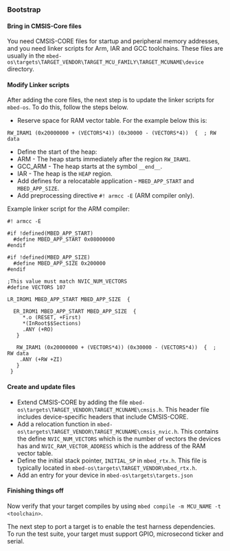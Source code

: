### Bootstrap

#### Bring in CMSIS-Core files

You need CMSIS-CORE files for startup and peripheral memory addresses, and you need linker scripts for Arm, IAR and GCC toolchains. These files are usually in the `mbed-os\targets\TARGET_VENDOR\TARGET_MCU_FAMILY\TARGET_MCUNAME\device` directory.

#### Modify Linker scripts

After adding the core files, the next step is to update the linker scripts for `mbed-os`. To do this, follow the steps below.

* Reserve space for RAM vector table. For the example below this is:

```
RW_IRAM1 (0x20000000 + (VECTORS*4)) (0x30000 - (VECTORS*4))  {  ; RW data
```

* Define the start of the heap:
 * ARM - The heap starts immediately after the region ```RW_IRAM1```.
 * GCC_ARM - The heap starts at the symbol ```__end__```.
 * IAR - The heap is the ```HEAP``` region.
* Add defines for a relocatable application - ```MBED_APP_START``` and ```MBED_APP_SIZE```.
* Add preprocessing directive ```#! armcc -E``` (ARM compiler only).

Example linker script for the ARM compiler:

```
#! armcc -E

#if !defined(MBED_APP_START)
  #define MBED_APP_START 0x08000000
#endif

#if !defined(MBED_APP_SIZE)
  #define MBED_APP_SIZE 0x200000
#endif

;This value must match NVIC_NUM_VECTORS
#define VECTORS 107

LR_IROM1 MBED_APP_START MBED_APP_SIZE  {

  ER_IROM1 MBED_APP_START MBED_APP_SIZE  {
     *.o (RESET, +First)
     *(InRoot$$Sections)
     .ANY (+RO)
   }

   RW_IRAM1 (0x20000000 + (VECTORS*4)) (0x30000 - (VECTORS*4))  {  ; RW data
    .ANY (+RW +ZI)
   }
 }
```

#### Create and update files

* Extend CMSIS-CORE by adding the file `mbed-os\targets\TARGET_VENDOR\TARGET_MCUNAME\cmsis.h`. This header file includes device-specific headers that include CMSIS-CORE.
* Add a relocation function in `mbed-os\targets\TARGET_VENDOR\TARGET_MCUNAME\cmsis_nvic.h`. This contains the define ```NVIC_NUM_VECTORS``` which is the number of vectors the devices has and ```NVIC_RAM_VECTOR_ADDRESS``` which is the address of the RAM vector table.
* Define the initial stack pointer, ```INITIAL_SP``` in `mbed_rtx.h`. This file is typically located in `mbed-os\targets\TARGET_VENDOR\mbed_rtx.h`.
* Add an entry for your device in `mbed-os\targets\targets.json`

#### Finishing things off

Now verify that your target compiles by using `mbed compile -m MCU_NAME -t <toolchain>`.

The next step to port a target is to enable the test harness dependencies. To run the test suite, your target must support GPIO, microsecond ticker and serial.
